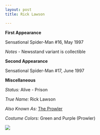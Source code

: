 ```yaml
---
layout: post
title: Rick Lawson

---
```


**First Appearance**

Sensational Spider-Man #16, May 1997

*Notes* - Newsstand variant is collectible

**Second Appearance**

Sensational Spider-Man #17, June 1997

**Miscellaneous**

*Status:* Alive - Prison

*True Name:* Rick Lawson

*Also Known As:*  <a href="http://comicfirsts.com/2016/01/01/the-prowler-first-appearance/">The Prowler</a>

*Costume Colors:*  Green and Purple (Prowler)

<img src="http://comicfirsts.com/images/marvel/the-sensational-spider-man-16.jpg">
